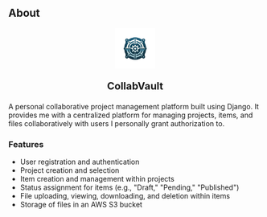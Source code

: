 ## About
<div align="center">
    <img src="src/static/images/logo.png" alt="CollabVault" width="80" height="80">
<p align="center" style="font-size: 20px;"><b>CollabVault</b></p>
</div>

A personal collaborative project management platform built using Django. It provides me with a centralized platform for managing projects, items, and files collaboratively with users I personally grant authorization to.

### Features
- User registration and authentication
- Project creation and selection
- Item creation and management within projects
- Status assignment for items (e.g., "Draft," "Pending," "Published")
- File uploading, viewing, downloading, and deletion within items
- Storage of files in an AWS S3 bucket